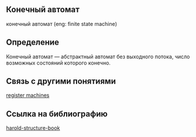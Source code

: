 ## Конечный автомат
конечный автомат (eng: finite state machine) 

## Определение
Конечный автомат — абстрактный автомат без выходного потока, число возможных состояний которого конечно.

## Cвязь с другими понятиями 
[register machines](https://github.com/vernikkkkkkkkkkkkkkkkkkk/concept/blob/main/virtual%20machines/register%20machines/register%20machines.md)

## Cсылка на библиографию
[harold-structure-book](https://github.com/vernikkkkkkkkkkkkkkkkkkk/concept/blob/main/bibliography/register%20machines/harold-structure-book.md)

